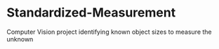 # Standardized-Measurement
Computer Vision project identifying known object sizes to measure the unknown
